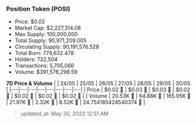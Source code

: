 
  ### Position Token (POSI)
  - Price: $0.02
  - Market Cap: $2,227,314.08
  - Max Supply: 100,000,000
  - Total Supply: 90,971,209.005
  - Circulating Supply: 90,191,576.528
  - Total Burn: 779,632.478
  - Holders: 732,504
  - Transactions: 5,705,066
  - Volume: $391,576,298.59

  **7D Price & Volume**
  | | 24&#x2F;05 | 25&#x2F;05 | 26&#x2F;05 | 27&#x2F;05 | 28&#x2F;05 | 29&#x2F;05 | 30&#x2F;05 |
  |---|---|---|---|---|---|---|---|
  | Price | $0.02 🚀 | $0.03 🚀 | $0.03 🚀 | $0.02 🔻 | $0.02 🔻 | $0.02 🔻 | $0.02 🚀 |
  | Volume | 20.53K 🚀 | 64.88K 🚀 | 165.95K 🚀 | 21.97K 🔻 | 2.32K 🔻 | 8.52K 🚀 | 24.754185424540374 🔻 |

  > updated_at: May 30, 2023 12:51 AM
